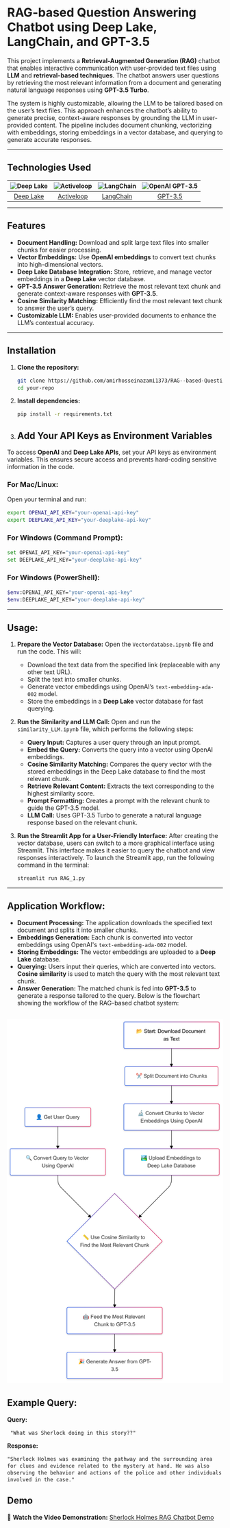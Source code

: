 # RAG-based Question Answering Chatbot using Deep Lake, LangChain, and GPT-3.5

This project implements a **Retrieval-Augmented Generation (RAG)** chatbot that enables interactive communication with user-provided text files using **LLM** and **retrieval-based techniques**. The chatbot answers user questions by retrieving the most relevant information from a document and generating natural language responses using **GPT-3.5 Turbo**.

The system is highly customizable, allowing the LLM to be tailored based on the user’s text files. This approach enhances the chatbot’s ability to generate precise, context-aware responses by grounding the LLM in user-provided content. The pipeline includes document chunking, vectorizing with embeddings, storing embeddings in a vector database, and querying to generate accurate responses.

---

## Technologies Used

| ![Deep Lake](https://camo.githubusercontent.com/ca89695434d3a14babec7e7a8bbb25f2749d8bb1906225b7fe2f50684ad54ba6/68747470733a2f2f692e706f7374696d672e63632f72736a63576333532f646565706c616b652d6c6f676f2e706e67) | ![Activeloop](https://avatars.githubusercontent.com/u/34816118?s=200&v=4) | ![LangChain](https://raw.githubusercontent.com/langchain-ai/.github/main/profile/logo-dark.svg#gh-light-mode-only) | ![OpenAI GPT-3.5](https://github.com/user-attachments/assets/8985f5fe-dbb5-4692-969e-6141d2721feb) |
|:--:|:--:|:--:|:--:|
| [Deep Lake](https://deeplake.ai/) | [Activeloop](https://activeloop.ai/) | [LangChain](https://www.langchain.com/) | [GPT-3.5](https://beta.openai.com/docs/models/gpt-3-5) |

---

## Features

- **Document Handling:** Download and split large text files into smaller chunks for easier processing.
- **Vector Embeddings:** Use **OpenAI embeddings** to convert text chunks into high-dimensional vectors.
- **Deep Lake Database Integration:** Store, retrieve, and manage vector embeddings in a **Deep Lake** vector database.
- **GPT-3.5 Answer Generation:** Retrieve the most relevant text chunk and generate context-aware responses with **GPT-3.5**.
- **Cosine Similarity Matching:** Efficiently find the most relevant text chunk to answer the user’s query.
- **Customizable LLM:** Enables user-provided documents to enhance the LLM’s contextual accuracy.

---

## Installation

1. **Clone the repository:**
    ```bash
    git clone https://github.com/amirhosseinazami1373/RAG--based-Question-answering-chatbot-.git
    cd your-repo
    ```

2. **Install dependencies:**
    ```bash
    pip install -r requirements.txt
    ```

3. ## Add Your API Keys as Environment Variables

To access **OpenAI** and **Deep Lake APIs**, set your API keys as environment variables. This ensures secure access and prevents hard-coding sensitive information in the code.

### For Mac/Linux:
Open your terminal and run:
```bash
export OPENAI_API_KEY="your-openai-api-key"
export DEEPLAKE_API_KEY="your-deeplake-api-key"
 ```
### For Windows (Command Prompt):

```bash
set OPENAI_API_KEY="your-openai-api-key"
set DEEPLAKE_API_KEY="your-deeplake-api-key"
```
### For Windows (PowerShell):

```bash
$env:OPENAI_API_KEY="your-openai-api-key"
$env:DEEPLAKE_API_KEY="your-deeplake-api-key"
```
---

## Usage:

1. **Prepare the Vector Database:**
   Open the `Vectordatabse.ipynb` file and run the code. This will:
   - Download the text data from the specified link (replaceable with any other text URL).
   - Split the text into smaller chunks.
   - Generate vector embeddings using OpenAI’s `text-embedding-ada-002` model.
   - Store the embeddings in a **Deep Lake** vector database for fast querying.

2. **Run the Similarity and LLM Call:**
   Open and run the `similarity_LLM.ipynb` file, which performs the following steps:
   - **Query Input:** Captures a user query through an input prompt.
   - **Embed the Query:** Converts the query into a vector using OpenAI embeddings.
   - **Cosine Similarity Matching:** Compares the query vector with the stored embeddings in the Deep Lake database to find the most relevant chunk.
   - **Retrieve Relevant Content:** Extracts the text corresponding to the highest similarity score.
   - **Prompt Formatting:** Creates a prompt with the relevant chunk to guide the GPT-3.5 model.
   - **LLM Call:** Uses GPT-3.5 Turbo to generate a natural language response based on the relevant chunk.
   

3. **Run the Streamlit App for a User-Friendly Interface:**
After creating the vector database, users can switch to a more graphical interface using Streamlit. This interface makes it easier to query the chatbot and view responses interactively. To launch the Streamlit app, run the following command in the terminal:
    ```bash
    streamlit run RAG_1.py
    ```
---
## Application Workflow: 
   - **Document Processing:** The application downloads the specified text document and splits it into smaller chunks.
   - **Embeddings Generation:** Each chunk is converted into vector embeddings using OpenAI's `text-embedding-ada-002` model.
   - **Storing Embeddings:** The vector embeddings are uploaded to a **Deep Lake** database.
   - **Querying:** Users input their queries, which are converted into vectors. **Cosine similarity** is used to match the query with the most relevant text chunk.
   - **Answer Generation:** The matched chunk is fed into **GPT-3.5** to generate a response tailored to the query.
Below is the flowchart showing the workflow of the RAG-based chatbot system:

![Flowchart](Flowchart.png) 
---

## Example Query:

**Query:**

```text
 "What was Sherlock doing in this story??"
```
**Response:** 
```text
"Sherlock Holmes was examining the pathway and the surrounding area for clues and evidence related to the mystery at hand. He was also observing the behavior and actions of the police and other individuals involved in the case."
```

## Demo

🎥 **Watch the Video Demonstration:** [Sherlock Holmes RAG Chatbot Demo](https://github.com/amirhosseinazami1373/RAG--based-Question-answering-chatbot-/blob/main/Video%2010-24%20at%2013.09%20(3).gif)

